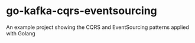 # go-kafka-cqrs-eventsourcing
An example project showing the CQRS and EventSourcing patterns applied with Golang
